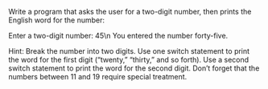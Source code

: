 Write a program that asks the user for a two-digit number, then prints the English word for the number:

Enter a two-digit number: 45\n
You entered the number forty-five.

Hint: Break the number into two digits. Use one switch statement to print the word for the
first digit (“twenty,” “thirty,” and so forth). Use a second switch statement to print the
word for the second digit. Don’t forget that the numbers between 11 and 19 require special
treatment.
